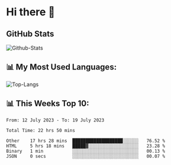 # Hi there 👋

## GitHub Stats
![Github-Stats](https://github-readme-stats-sigma-five.vercel.app/api?username=ltorson&show_icons=true&theme=radical&count_private=true)

## 📊 My Most Used Languages:
![Top-Langs](https://github-readme-stats-sigma-five.vercel.app/api/top-langs/?username=LTorson&layout=compact&langs_count=10)

## 📊 This Weeks Top 10:
<!--START_SECTION:waka-->

```text
From: 12 July 2023 - To: 19 July 2023

Total Time: 22 hrs 50 mins

Other    17 hrs 28 mins  ███████████████████░░░░░░   76.52 %
HTML     5 hrs 18 mins   █████▓░░░░░░░░░░░░░░░░░░░   23.28 %
Binary   1 min           ░░░░░░░░░░░░░░░░░░░░░░░░░   00.13 %
JSON     0 secs          ░░░░░░░░░░░░░░░░░░░░░░░░░   00.07 %
```

<!--END_SECTION:waka-->
